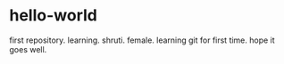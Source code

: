 # hello-world
first repository. learning.
shruti. female. learning git for first time. hope it goes well.
